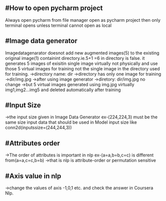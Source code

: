 #How to open pycharm project
----------------------------
Always open pycharm from file manager open as pycharm project then only terminal opens unless terminal cannot open as local

#Image data generator
----------------------------
Imagedatagenarator doesnot add new augmented images(5) to the existing original image(1) containint directory.ie.5+1 =6 in directory is false.
it generates 5 images of exisitin single image virtually not physically and use those 5 virtual images for training not the single image in the directory used for training.
->directory name: dir
->directory has only one image for training 
->dir/img.jpg
->after using image generator 
->diretory: dir/img.jpg no change 
->but 5 virtual images generated using img.jpg virtually img1,img2...img5 and deleted automatically after training 

#Input Size
---------------------------
->the input size given in Image Data Generator ex-(224,224,3) must be the same size input data that should be used in Model input size like conn2d(inputssize=(244,244,3))

#Attributes order
----------------------------
->The order of attributes is important in nlp
ex-(a=a,b=b,c=c) is different from(a=a,c=c,b=b)
->that is nlp is attribute-order or permutation sensitive

#Axis value in nlp
-------------------------------
->change the values of axis -1,0,1 etc. and check the answer in Coursera Nlp.
